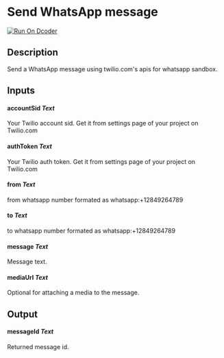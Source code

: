 # Send WhatsApp message
[![Run On Dcoder](https://static-content.dcoder.tech/dcoder-assets/run-on-dcoder.svg)](https://code.dcoder.tech/feed/project/60d6d604e9fb4530dec36975)

## Description
Send a WhatsApp message using twilio.com's apis for whatsapp sandbox.

## Inputs
#### **accountSid**  *Text*
Your Twilio account sid. Get it from settings page of your project on Twilio.com
#### **authToken**  *Text*
Your Twilio auth token. Get it from settings page of your project on Twilio.com
#### **from**  *Text*
from whatsapp number formated as
whatsapp:+12849264789
#### **to**  *Text*
to whatsapp number formated as
whatsapp:+12849264789
#### **message**  *Text*
Message text.
#### **mediaUrl**  *Text*
Optional for attaching a media to the message.

## Output
#### **messageId**  *Text*
Returned message id.

